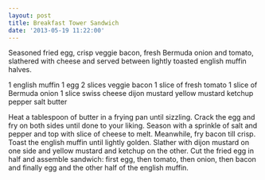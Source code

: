 ```yaml
---
layout: post
title: Breakfast Tower Sandwich
date: '2013-05-19 11:22:00'
---
```


Seasoned fried egg, crisp veggie bacon, fresh Bermuda onion and tomato, slathered with cheese and served between lightly toasted english muffin halves. 

1 english muffin
1 egg
2 slices veggie bacon
1 slice of fresh tomato
1 slice of Bermuda onion
1 slice swiss cheese
dijon mustard
yellow mustard
ketchup
pepper
salt
butter

Heat a tablespoon of butter in a frying pan until sizzling. Crack the egg and fry on both sides until done to your liking. Season with a sprinkle of salt and pepper and top with slice of cheese to melt. Meanwhile, fry bacon till crisp.
Toast the english muffin until lightly golden. Slather with dijon mustard on one side and yellow mustard and ketchup on the other.
Cut the fried egg in half and assemble sandwich: first egg, then tomato, then onion, then bacon and finally egg and the other half of the english muffin.